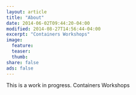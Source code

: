 ```yaml
---
layout: article
title: "About"
date: 2014-06-02T09:44:20-04:00
modified: 2014-08-27T14:56:44-04:00
excerpt: "Containers Workshops"
image:
  feature:
  teaser:
  thumb:
share: false
ads: false
---
```


This is a work in progress.
Containers Workshops
